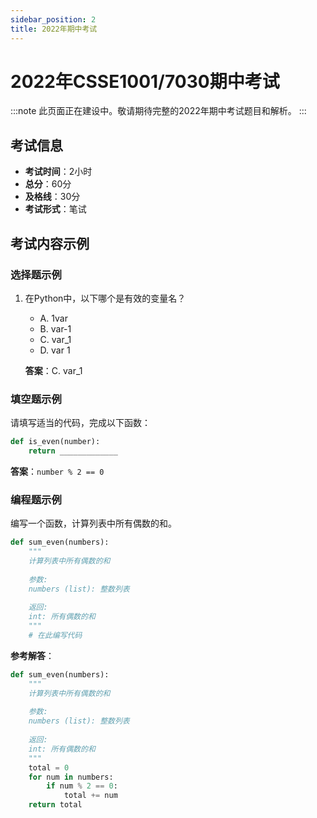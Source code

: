 ```yaml
---
sidebar_position: 2
title: 2022年期中考试
---
```


# 2022年CSSE1001/7030期中考试

:::note
此页面正在建设中。敬请期待完整的2022年期中考试题目和解析。
:::

## 考试信息

- **考试时间**：2小时
- **总分**：60分
- **及格线**：30分
- **考试形式**：笔试

## 考试内容示例

### 选择题示例

1. 在Python中，以下哪个是有效的变量名？
   - A. 1var
   - B. var-1
   - C. var_1
   - D. var 1

   **答案**：C. var_1

### 填空题示例

请填写适当的代码，完成以下函数：

```python
def is_even(number):
    return _____________
```

**答案**：`number % 2 == 0`

### 编程题示例

编写一个函数，计算列表中所有偶数的和。

```python
def sum_even(numbers):
    """
    计算列表中所有偶数的和
    
    参数:
    numbers (list): 整数列表
    
    返回:
    int: 所有偶数的和
    """
    # 在此编写代码
```

**参考解答**：
```python
def sum_even(numbers):
    """
    计算列表中所有偶数的和
    
    参数:
    numbers (list): 整数列表
    
    返回:
    int: 所有偶数的和
    """
    total = 0
    for num in numbers:
        if num % 2 == 0:
            total += num
    return total
``` 
